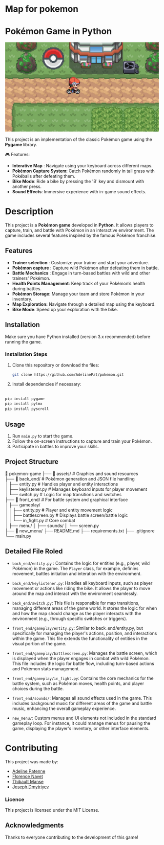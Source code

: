 # Map for pokemon

# Pokémon Game in Python

![preview main](gameplay.jpg)

This project is an implementation of the classic Pokémon game using the **Pygame** library.

🎮 Features:

- **Interative Map** : Navigate using your keyboard across different maps.
- **Pokémon Capture System**: Catch Pokémon randomly in tall grass with Pokéballs after defeating them.
- **Bike Mode**: Ride a bike by pressing the 'B' key and dismount with another press.
- **Sound Effects**: Immersive experience with in-game sound effects.

# Description

This project is a **Pokémon game** developed in **Python**. It allows players to capture, train, and battle with Pokémon in an interactive environment. The game includes several features inspired by the famous Pokémon franchise.

## Features

- **Trainer selection** : Customize your trainer and start your adventure.
- **Pokémon capture** : Capture wild Pokémon after defeating them in battle.
- **Battle Mechanics** : Engage in turn-based battles with wild and other trainers' Pokémon.
- **Health Points Management**: Keep track of your Pokémon’s health during battles.
- **Pokémon Storage**: Manage your team and store Pokémon in your inventory.
- **Map Exploration:** Navigate through a detailed map using the keyboard.
- **Bike Mode**: Speed up your exploration with the bike.

## Installation

Make sure you have Python installed (version 3.x recommended) before running the game.

### Installation Steps

1. Clone this repository or download the files:

   ```bash
   git clone https://github.com/AdelinePat/pokemon.git
   ```

2. Install dependencies if necessary:

```bash

pip install pygame
pip install pytmx
pip install pyscroll
```

## Usage

1. Run `main.py` to start the game.
2. Follow the on-screen instructions to capture and train your Pokémon.
3. Participate in battles to improve your skills.

## Project Structure

📂 pokemon-game
├── 📁 assets/ # Graphics and sound resources  
├── 📁 back_end/ # Pokémon generation and JSON file handling  
│ ├── entity.py # Handles player and entity interactions  
│ ├── keylistener.py # Manages keyboard inputs for player movement  
│ └── switch.py # Logic for map transitions and switches  
├── 📁 front_end/ # For battle system and graphical interface  
│ ├── gameplay/  
│ │ ├── entity.py # Player and entity movement logic  
│ │ ├── battlescreen.py # Displays battle screen/battle logic  
│ │ └── in_fight.py # Core combat   
│ ├── menu/
│ ├── sounds/
│ └── screen.py   
├── 📁 new_menu/ 
├── README.md 
├── requirements.txt 
├── .gitignore   
└── main.py 

## Detailed File Roled

- `back_end/entity.py` : Contains the logic for entities (e.g., player, wild Pokémon) in the game. The `Player` class, for example, definies movement, battles initiation and interation with the environment.

- `back_end/keylistener.py`: Handles all keyboard inputs, such as player movement or actions like riding the bike. It allows the player to move around the map and interact with the environment seamlessly.

- `back_end/switch.py`: This file is responsible for map transitions, managing different areas of the game world. It stores the logic for when and how the map should change as the player interacts with the environment (e.g., through specific switches or triggers).

- `front_end/gameplay/entity.py`: Similar to back_end/entity.py, but specifically for managing the player's actions, position, and interactions within the game. This file extends the functionality of entities in the visual portion of the game.

- `front_end/gameplay/battlescreen.py`: Manages the battle screen, which is displayed when the player engages in combat with wild Pokémon. This file includes the logic for battle flow, including turn-based actions and Pokémon stats management.

- `front_end/gameplay/in_fight.py`: Contains the core mechanics for the battle system, such as Pokémon moves, health points, and player choices during the battle.

- `front_end/sounds/`: Manages all sound effects used in the game. This includes background music for different areas of the game and battle music, enhancing the overall gameplay experience.

- `new_menu/`: Custom menus and UI elements not included in the standard gameplay loop. For instance, it could manage menus for pausing the game, displaying the player's inventory, or other interface elements.

# Contributing

This project was made by:

- [Adeline Patenne](https://github.com/AdelinePat/)
- [Florence Navet](https://github.com/florence-navet)
- [Thibault Manse](https://github.com/thibault-manse)
- [Joseph Dmytriyev ](https://github.com/joseph-Dmytrieyv)

### Licence

This project is licensed under the MIT License.

## Acknowledgments

Thanks to everyone contributing to the development of this game!
